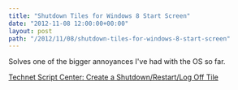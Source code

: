 ```yaml
---
title: "Shutdown Tiles for Windows 8 Start Screen"
date: "2012-11-08 12:00:00+00:00"
layout: post
path: "/2012/11/08/shutdown-tiles-for-windows-8-start-screen"
---
```


Solves one of the bigger annoyances I've had with the OS so far.

[Technet Script Center: Create a Shutdown/Restart/Log Off Tile](http://gallery.technet.microsoft.com/scriptcenter/Create-a-ShutdownRestartLog-37c8111d)

